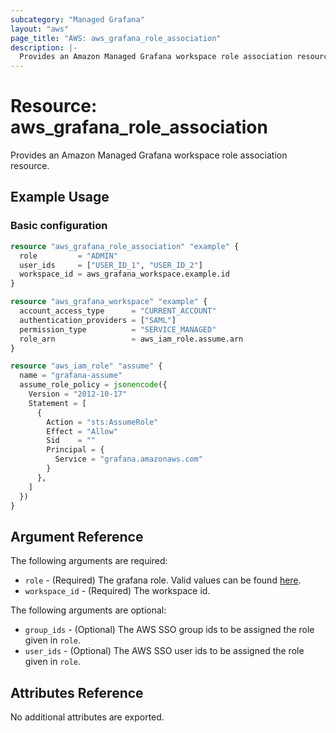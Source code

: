 ```yaml
---
subcategory: "Managed Grafana"
layout: "aws"
page_title: "AWS: aws_grafana_role_association"
description: |-
  Provides an Amazon Managed Grafana workspace role association resource.
---
```


# Resource: aws_grafana_role_association

Provides an Amazon Managed Grafana workspace role association resource.

## Example Usage

### Basic configuration

```terraform
resource "aws_grafana_role_association" "example" {
  role         = "ADMIN"
  user_ids     = ["USER_ID_1", "USER_ID_2"]
  workspace_id = aws_grafana_workspace.example.id
}

resource "aws_grafana_workspace" "example" {
  account_access_type      = "CURRENT_ACCOUNT"
  authentication_providers = ["SAML"]
  permission_type          = "SERVICE_MANAGED"
  role_arn                 = aws_iam_role.assume.arn
}

resource "aws_iam_role" "assume" {
  name = "grafana-assume"
  assume_role_policy = jsonencode({
    Version = "2012-10-17"
    Statement = [
      {
        Action = "sts:AssumeRole"
        Effect = "Allow"
        Sid    = ""
        Principal = {
          Service = "grafana.amazonaws.com"
        }
      },
    ]
  })
}
```

## Argument Reference

The following arguments are required:

* `role` - (Required) The grafana role. Valid values can be found [here](https://docs.aws.amazon.com/grafana/latest/APIReference/API_UpdateInstruction.html#ManagedGrafana-Type-UpdateInstruction-role).
* `workspace_id` - (Required) The workspace id.

The following arguments are optional:

* `group_ids` - (Optional) The AWS SSO group ids to be assigned the role given in `role`.
* `user_ids` - (Optional) The AWS SSO user ids to be assigned the role given in `role`.

## Attributes Reference

No additional attributes are exported.
